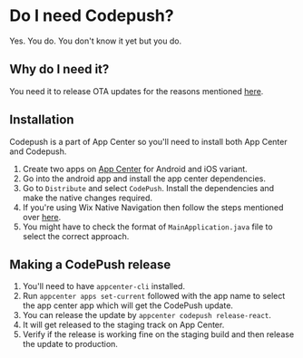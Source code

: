 # Do I need Codepush?
 Yes. You do. You don't know it yet but you do.

 ## Why do I need it?
You need it to release OTA updates for the reasons mentioned [here](OTA.md).

## Installation
Codepush is a part of App Center so you'll need to install both App Center and Codepush. 

1. Create two apps on [App Center](https://appcenter.ms/apps) for Android and iOS variant.
2. Go into the android app and install the app center dependencies.
3. Go to `Distribute` and select `CodePush`. Install the dependencies and make the native changes required.
4. If you're using Wix Native Navigation then follow the steps mentioned over [here](https://github.com/microsoft/react-native-code-push/blob/master/docs/setup-android.md#wix-react-native-navigation-applications).
5. You might have to check the format of `MainApplication.java` file to select the correct approach.

## Making a CodePush release
1. You'll need to have `appcenter-cli` installed.
2. Run `appcenter apps set-current` followed with the app name to select the app center app which will get the CodePush update.
3. You can release the update by `appcenter codepush release-react`.
4. It will get released to the staging track on App Center. 
5. Verify if the release is working fine on the staging build and then release the update to production.